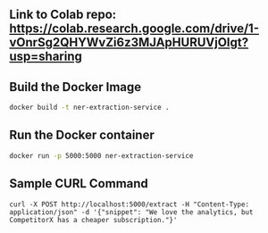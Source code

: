 ## Link to Colab repo: https://colab.research.google.com/drive/1-vOnrSg2QHYWvZi6z3MJApHURUVjOIgt?usp=sharing

## Build the Docker Image

```sh
docker build -t ner-extraction-service .
```
## Run the Docker container

```sh
docker run -p 5000:5000 ner-extraction-service

```
## Sample CURL Command

```
curl -X POST http://localhost:5000/extract -H "Content-Type: application/json" -d '{"snippet": "We love the analytics, but CompetitorX has a cheaper subscription."}'
```
